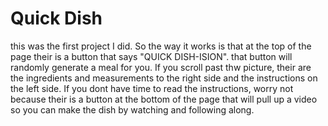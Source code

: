 # Quick Dish
this was the first project I did. So the way it works is that at the top of the page their is a button that says "QUICK DISH-ISION". that button will randomly generate a meal for you. If you scroll past thw picture, their are the ingredients and measurements to the right side and the instructions on the left side. If you dont have time to read the instructions, worry not because their is a button at the bottom of the page that will pull up a video so you can make the dish by watching and following along.